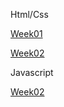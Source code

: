 Html/Css

[Week01](https://htmlpreview.github.io/?https://github.com/sana-dev/Foocoding-github.io/blob/main/html-css/week01/index.html)


[Week02](https://htmlpreview.github.io/?https://github.com/sana-dev/Foocoding-github.io/blob/main/Week%2002/Homework2/index.html)

Javascript


[Week02](https://htmlpreview.github.io/?https://github.com/sana-dev/Foocoding-github.io/blob/main/javascript%2002/index.html)
